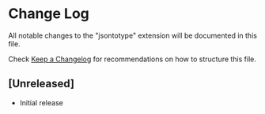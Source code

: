 # Change Log

All notable changes to the "jsontotype" extension will be documented in this file.

Check [Keep a Changelog](http://keepachangelog.com/) for recommendations on how to structure this file.

## [Unreleased]

- Initial release